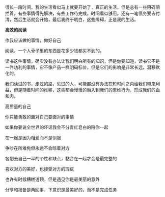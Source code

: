 很长一段时间，我的生活看似马上就要开始了，真正的生活，但是总有一些阻碍阻拦着，有些事情得先解决，有些工作待完成，时间看似够用，还有一笔债务要去付清，然后生活就会开始，最后我终于明白，这些障碍，正是我的生活。

**高效的阅读**

作我应该做的事情，做好自己





阅读，一个人骨子里的东西是花多少钱都买不到的。

读书这件事情，确实没有办法让我们明白所有的知识，但是你要知道，读书它不是一件功利的事情，它不像产品一样明码标价，但是它们的影响是非常长远，潜移默化的。

我们读过的书，走过的路，见过的人，可能都没有办法在短时间之内给我们带来利益，但是随着时间的推移，这些都会慢慢的融入到我们的思维行为，形成我们的血和肉。

高质量的自己



你只能勇敢的面对自己要面对的事情



如果你要说全世界的坏话我会不分青红皂白的陪你一起



在一起是因为相爱而不是驯服

争吵在所难免但永远不会晾着对方

各削去自己一半的个性和缺点，黏合在一起才会是最完整的

喜欢对方的美好，也接受对方的瑕疵

也许有时候糟糕透顶，但是遇见你是最美丽的意外

分享和报备是两回事，下意识是最美好的，而不是完成任务









































